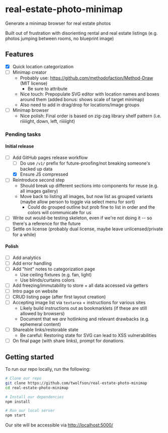 # real-estate-photo-minimap
Generate a minimap browser for real estate photos

Built out of frustration with disorienting rental and real estate listings (e.g. photos jumping between rooms, no blueprint image)

## Features
- [x] Quick location categorization
- [ ] Minimap creator
  - Probably use: https://github.com/methodofaction/Method-Draw (MIT license)
    - Be sure to attribute
  - Nice touch: Prepopulate SVG editor with location names and boxes around them (added bonus: shows scale of target minimap)
  - Also need to add in drag/drop for locations/image groups
- [ ] Minimap browser
  - Nice polish: Final order is based on zig-zag library shelf pattern (i.e. riiiiight, down, left, riiiiight)

### Pending tasks
#### Initial release
- [ ] Add GitHub pages release workflow
  - [ ] Do use `/v1/` prefix for future-proofing/not breaking someone's backed up data
  - [x] Ensure JS compressed
- [ ] Reintroduce second step
  - Should break up different sections into components for reuse (e.g. all images gallery)
  - Move back to listing all images, but now list as grouped variants (maybe allow person to toggle via select menu for sort)
    - Could do grouped outline but prob fine to list in order and the colors will communicate for us
- [ ] Write out would-be testing skeleton, even if we're not doing it -- so there's a reference for the future
- [ ] Settle on license (probably dual license, maybe leave unlicensed/private for a while)

#### Polish
- [ ] Add analytics
- [ ] Add error handling
- [ ] Add "hint" notes to categorization page
  - Use ceiling fixtures (e.g. fan, light)
  - Use blinds/curtains colors
- [ ] Add freezing/immutability to store + all data accessed via getters
- [ ] Intro page on website
- [ ] CRUD listing page (after first layout creation)
- [ ] Accepting image list via `textarea` + instructions for various sites
  - Likely build instructions out as bookmarklets (if these are still allowed by browsers)
  - Document that we *are* hotlinking and relevant drawbacks (e.g. ephemeral content)
- [ ] Shareable links/restorable state
  - Be careful: Restoring state for SVG can lead to XSS vulnerabilities
- [ ] On final page (with share links), prompt for donations

## Getting started
To run our repo locally, run the following:

```bash
# Clone our repo
git clone https://github.com/twolfson/real-estate-photo-minimap
cd real-estate-photo-minimap

# Install our dependencies
npm install

# Run our local server
npm start
```

Our site will be accessible via <http://localhost:5000/>

